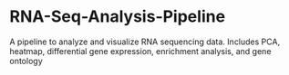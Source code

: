 # RNA-Seq-Analysis-Pipeline
A pipeline to analyze and visualize RNA sequencing data. Includes PCA, heatmap, differential gene expression, enrichment analysis, and gene ontology
